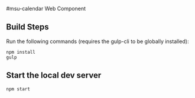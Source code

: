 #msu-calendar Web Component

## Build Steps

Run the following commands (requires the gulp-cli to be globally installed):

```
npm install
gulp
```

## Start the local dev server

```
npm start
```
